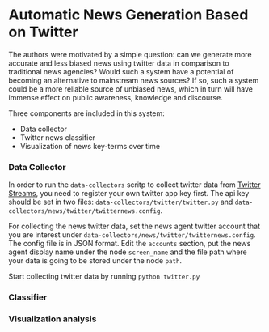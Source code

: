 Automatic News Generation Based on Twitter
=======

The authors were motivated by a simple question: can we generate more accurate and less biased news using twitter data in comparison to traditional news agencies? Would such a system have a potential of becoming an alternative to mainstream news sources? If so, such a system could be a more reliable source of unbiased news, which in turn will have immense effect on public awareness, knowledge and discourse.

Three components are included in this system:
* Data collector
* Twitter news classifier
* Visualization of news key-terms over time

### Data Collector
In order to run the `data-collectors` scritp to collect twitter data from [Twitter Streams](https://dev.twitter.com/streaming/public), you need to register your own twitter app key first. The api key should be set in two files: `data-collectors/twitter/twitter.py` and `data-collectors/news/twitter/twitternews.config`. 

For collecting the news twitter data, set the news agent twitter account that you are interest under `data-collectors/news/twitter/twitternews.config`. The config file is in JSON format. Edit the `accounts` section, put the news agent display name under the node `screen_name` and the file path where your data is going to be stored under the node `path`.

Start collecting twitter data by running `python twitter.py`

### Classifier


### Visualization analysis


